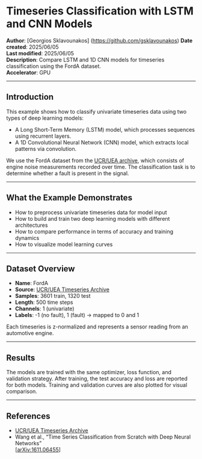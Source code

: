 # Timeseries Classification with LSTM and CNN Models

**Author**: [Georgios Sklavounakos] (https://github.com/gsklavounakos) 
**Date created**: 2025/06/05  
**Last modified**: 2025/06/05  
**Description**: Compare LSTM and 1D CNN models for timeseries classification using the FordA dataset.  
**Accelerator**: GPU

---

## Introduction

This example shows how to classify univariate timeseries data using two types of deep learning models:

- A Long Short-Term Memory (LSTM) model, which processes sequences using recurrent layers.
- A 1D Convolutional Neural Network (CNN) model, which extracts local patterns via convolution.

We use the FordA dataset from the [UCR/UEA archive](https://www.cs.ucr.edu/~eamonn/time_series_data_2018/), which consists of engine noise measurements recorded over time. The classification task is to determine whether a fault is present in the signal.

---

## What the Example Demonstrates

- How to preprocess univariate timeseries data for model input
- How to build and train two deep learning models with different architectures
- How to compare performance in terms of accuracy and training dynamics
- How to visualize model learning curves

---

## Dataset Overview

- **Name**: FordA  
- **Source**: [UCR/UEA Timeseries Archive](https://www.cs.ucr.edu/~eamonn/time_series_data_2018/)  
- **Samples**: 3601 train, 1320 test  
- **Length**: 500 time steps  
- **Channels**: 1 (univariate)  
- **Labels**: -1 (no fault), 1 (fault) → mapped to 0 and 1  

Each timeseries is z-normalized and represents a sensor reading from an automotive engine.

---

## Results

The models are trained with the same optimizer, loss function, and validation strategy. After training, the test accuracy and loss are reported for both models. Training and validation curves are also plotted for visual comparison.

---

## References

- [UCR/UEA Timeseries Archive](https://www.cs.ucr.edu/~eamonn/time_series_data_2018/)
- Wang et al., “Time Series Classification from Scratch with Deep Neural Networks”  
  [[arXiv:1611.06455](https://arxiv.org/abs/1611.06455)]

